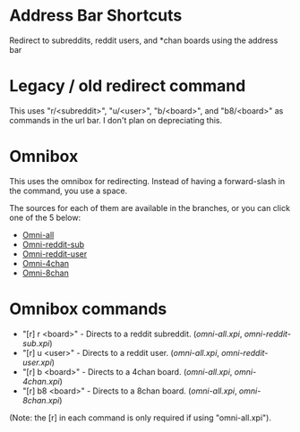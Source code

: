 Address Bar Shortcuts
=====================
Redirect to subreddits, reddit users, and *chan boards using the address bar

# Legacy / old redirect command
This uses "r/\<subreddit>", "u/\<user>", "b/\<board>", and "b8/\<board>" as commands in the url bar. I don't plan on depreciating this.

# Omnibox
This uses the omnibox for redirecting. Instead of having a forward-slash in the command, you use a space.

The sources for each of them are available in the branches, or you can click one of the 5 below:  
* [Omni-all](https://github.com/murrty/address-bar-shortcuts/tree/omnibox-all)   
* [Omni-reddit-sub](https://github.com/murrty/address-bar-shortcuts/tree/omnibox-reddit-sub)  
* [Omni-reddit-user](https://github.com/murrty/address-bar-shortcuts/tree/omnibox-reddit-user)  
* [Omni-4chan](https://github.com/murrty/address-bar-shortcuts/tree/omnibox-4chan)  
* [Omni-8chan](https://github.com/murrty/address-bar-shortcuts/tree/omnibox-8chan) 

# Omnibox commands
* "[r] r \<board>" - Directs to a reddit subreddit. (*omni-all.xpi*, *omni-reddit-sub.xpi*)
* "[r] u \<user>" - Directs to a reddit user. (*omni-all.xpi*, *omni-reddit-user.xpi*)
* "[r] b \<board>" - Directs to a 4chan board. (*omni-all.xpi*, *omni-4chan.xpi*)
* "[r] b8 \<board>" - Directs to a 8chan board. (*omni-all.xpi*, *omni-8chan.xpi*)

(Note: the [r] in each command is only required if using "omni-all.xpi").
